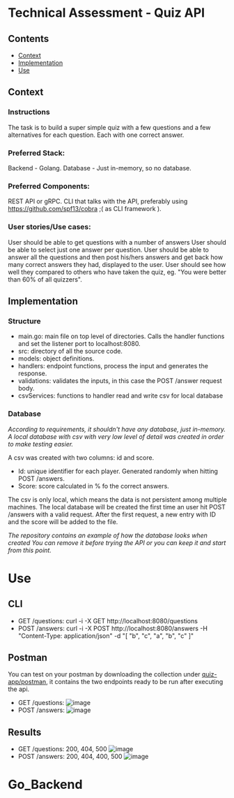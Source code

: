 # Technical Assessment - Quiz API
## Contents
- [Context](#context)
- [Implementation](#implementation)
- [Use](#use)

## Context
### Instructions 
The task is to build a super simple quiz with a few questions and a few alternatives for each question. Each with one correct answer. 
### Preferred Stack:
Backend - Golang.
Database - Just in-memory, so no database.
### Preferred Components:
REST API or gRPC.
CLI that talks with the API, preferably using https://github.com/spf13/cobra ;( as CLI framework ).
### User stories/Use cases: 
User should be able to get questions with a number of answers
User should be able to select just one answer per question.
User should be able to answer all the questions and then post his/hers answers and get back how many correct answers they had, displayed to the user.
User should see how well they compared to others who have taken the quiz, eg. "You were better than 60% of all quizzers".

## Implementation
### Structure
- main.go: main file on top level of directories. Calls the handler functions and set the listener port to localhost:8080.
- src: directory of all the source code.
- models: object definitions.
- handlers: endpoint functions, process the input and generates the response.
- validations: validates the inputs, in this case the POST /answer request body.
- csvServices: functions to handler read and write csv for local database

### Database

*According to requirements, it shouldn't have any database, just in-memory.*
*A local database with csv with very low level of detail was created in order to make testing easier.*

A csv was created with two columns: id and score.
- Id: unique identifier for each player. Generated randomly when hitting POST /answers.
- Score: score calculated in % fo the correct answers.

The csv is only local, which means the data is not persistent among multiple machines.
The local database will be created the first time an user hit POST /answers with a valid request.
After the first request, a new entry with ID and the score will be added to the file.

*The repository contains an example of how the database looks when created*
*You can remove it before trying the API or you can keep it and start from this point.*


# Use
## CLI
- GET /questions: curl -i -X GET http://localhost:8080/questions
- POST /answers: curl -i -X POST http://localhost:8080/answers -H "Content-Type: application/json" -d "[ \"b\", \"c\", \"a\", \"b\", \"c\" ]"
## Postman
You can test on your postman by downloading the collection under [quiz-app/postman](https://github.com/johhaanndev/FastTrack_TechnicalAssessment_JoanFreixas/tree/master/quiz-app/postman), it contains the two endpoints ready to be run after executing the api.
- GET /questions:
  ![image](https://github.com/user-attachments/assets/4bba77f2-6db2-4f91-9d5a-14b5cc11ddcb)
- POST /answers:
  ![image](https://github.com/user-attachments/assets/77e02a26-712b-4e1b-8b1d-fe3e4d56d6e1)

## Results
- GET /questions: 200, 404, 500
![image](https://github.com/user-attachments/assets/af89dda5-22fc-4173-a5b4-6a9f6d706032)
- POST /answers: 200, 404, 400, 500
![image](https://github.com/user-attachments/assets/c88b8ade-e3ba-4174-9b5c-cd7761563478)
# Go_Backend
